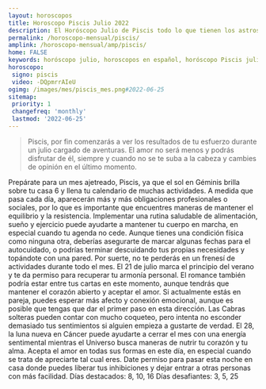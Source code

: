 ```yaml
---
layout: horoscopos
title: Horoscopo Piscis Julio 2022
description: El Horóscopo Julio de Piscis todo lo que tienen los astros preparados para este mes, amor, trabajo, familia. Todo sobre astrologia, tarot, predicciones. Horoscopo gratis en español, predicciones y astrología.
permalink: /horoscopo-mensual/piscis/
amplink: /horoscopo-mensual/amp/piscis/
home: FALSE
keywords: horóscopo julio, horoscopos en español, horóscopo Piscis julio , horóscopo esperanza gracia, horoscop, horóscopos gratis, horoscopo Piscis, Tarot, Astrologia, Zodíaco, Piscis, horoscopo gratis, horoscopo del mes 
horoscopo:
 signo: piscis
 video: -DQpmrrAIeU
ogimg: /images/mes/piscis_mes.png#2022-06-25
sitemap:
 priority: 1
 changefreq: 'monthly'
 lastmod: '2022-06-25'
---
```



 > Piscis, por fin comenzarás a ver los resultados de tu esfuerzo durante un julio cargado de aventuras. El amor no será menos y podrás disfrutar de él, siempre y cuando no se te suba a la cabeza y cambies de opinión en el último momento.



Prepárate para un mes ajetreado, Piscis, ya que el sol en Géminis brilla sobre tu casa 6 y llena tu calendario de muchas actividades. A medida que pasa cada día, aparecerán más y más obligaciones profesionales o sociales, por lo que es importante que encuentres maneras de mantener el equilibrio y la resistencia. Implementar una rutina saludable de alimentación, sueño y ejercicio puede ayudarte a mantener tu cuerpo en marcha, en especial cuando tu agenda no cede. Aunque tienes una condición física como ninguna otra, deberías asegurarte de marcar algunas fechas para el autocuidado, o podrías terminar descuidando tus propias necesidades y topándote con una pared.
Por suerte, no te perderás en un frenesí de actividades durante todo el mes. El 21 de julio marca el principio del verano y te da permiso para recuperar tu armonía personal. El romance también podría estar entre tus cartas en este momento, aunque tendrás que mantener el corazón abierto y aceptar el amor. Si actualmente estás en pareja, puedes esperar más afecto y conexión emocional, aunque es posible que tengas que dar el primer paso en esta dirección. Las Cabras solteras pueden contar con mucho coqueteo, pero intenta no esconder demasiado tus sentimientos si alguien empieza a gustarte de verdad.
El 28, la luna nueva en Cáncer puede ayudarte a cerrar el mes con una energía sentimental mientras el Universo busca maneras de nutrir tu corazón y tu alma. Acepta el amor en todas sus formas en este día, en especial cuando se trata de apreciarte tal cual eres. Date permiso para pasar esta noche en casa donde puedes liberar tus inhibiciones y dejar entrar a otras personas con más facilidad.
Días destacados: 8, 10, 16
Días desafiantes: 3, 5, 25